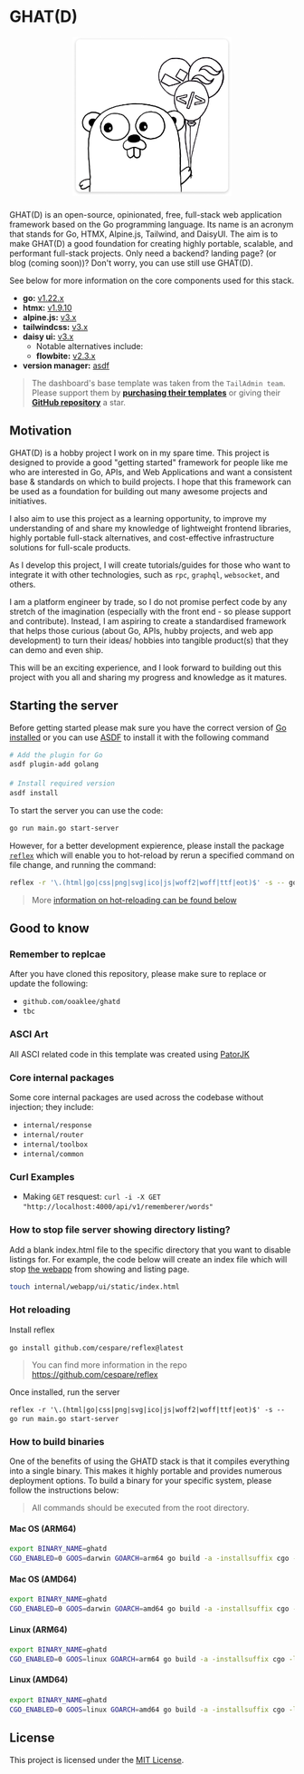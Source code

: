 # GHAT(D)

<div align="center" style="padding-bottom: 8px;">
  <img alt="ghat" height="280px" src="./docs/assets/ghat-final-logo-with-background-shadow.png">
</div>

GHAT(D) is an open-source, opinionated, free, full-stack web application framework based on the Go programming language. Its name is an acronym that stands for Go, HTMX, Alpine.js, Tailwind, and DaisyUI. The aim is to make GHAT(D) a good foundation for creating highly portable, scalable, and performant full-stack projects. Only need a backend? landing page? (or blog (coming soon))? Don't worry, you can use still use GHAT(D).

See below for more information on the core components used for this stack.

- **go:** [v1.22.x](https://go.dev/doc/install)
- **htmx:** [v1.9.10](https://htmx.org/)
- **alpine.js:** [v3.x](https://alpinejs.dev/essentials/installation#from-a-script-tag)
- **tailwindcss:** [v3.x](https://github.com/asdf-community/asdf-golang)
- **daisy ui:** [v3.x](https://daisyui.com/docs/install/)
  -  Notable alternatives include:
    - **flowbite:** [v2.3.x](https://flowbite.com/docs/getting-started/introduction/#include-via-cdn)
- **version manager:** [asdf](https://github.com/asdf-vm/asdf)

> The dashboard's base template was taken from the `TailAdmin team`. Please support them by [**purchasing their templates**](https://tailwindadmin.netlify.app/) or giving their [**GitHub repository**](https://github.com/TailAdmin/tailadmin-free-tailwind-dashboard-template) a star.


## Motivation

GHAT(D) is a hobby project I work on in my spare time. This project is designed to provide a good "getting started" framework for people like me who are interested in Go, APIs, and Web Applications and want a consistent base & standards on which to build projects. I hope that this framework can be used as a foundation for building out many awesome projects and initiatives.

I also aim to use this project as a learning opportunity, to improve my understanding of and share my knowledge of lightweight frontend libraries, highly portable full-stack alternatives, and cost-effective infrastructure solutions for full-scale products. 

As I develop this project, I will create tutorials/guides for those who want to integrate it with other technologies, such as `rpc`,  `graphql`,  `websocket`, and others.

I am a platform engineer by trade, so I do not promise perfect code by any stretch of the imagination (especially with the front end - so please support and contribute). Instead, I am aspiring to create a standardised framework that helps those curious (about Go, APIs, hubby projects, and web app development) to turn their ideas/ hobbies into tangible product(s) that they can demo and even ship.

This will be an exciting experience, and I look forward to building out this project with you all and sharing my progress and knowledge as it matures.

## Starting the server

Before getting started please mak sure you have the correct version of [Go installed](https://go.dev/doc/install) or you can use [ASDF](https://github.com/asdf-vm/asdf) to install it with the following command

```sh
# Add the plugin for Go
asdf plugin-add golang

# Install required version
asdf install
```

To start the server you can use the code:

```sh
go run main.go start-server
```

However, for a better development expierence, please install the package [`reflex`](https://github.com/cespare/reflex) which will enable you to hot-reload by rerun a specified command on file change, and running the command:

```sh
reflex -r '\.(html|go|css|png|svg|ico|js|woff2|woff|ttf|eot)$' -s -- go run main.go start-server
```

> More [information on hot-reloading can be found below](#hot-reloading)


## Good to know

### Remember to replcae

After you have cloned this repository, please make sure to replace or update the following:

- `github.com/ooaklee/ghatd`
- `tbc`

### ASCI Art

All ASCI related code in this template was created using [PatorJK](https://patorjk.com/software/taag/#p=display&h=2&f=Isometric3)

### Core internal packages

Some core internal packages are used across the codebase without injection; they include:

- `internal/response`
- `internal/router`
- `internal/toolbox`
- `internal/common`

### Curl Examples

- Making `GET` resquest: `curl -i -X GET "http://localhost:4000/api/v1/rememberer/words"`

### How to stop file server showing directory listing?

Add a blank index.html file to the specific directory that you want to disable listings for. For example, the
code below will create an index file which will stop [the webapp](http://localhost:4000/static/) from showing 
and listing page.

```sh
touch internal/webapp/ui/static/index.html
```

### Hot reloading

Install reflex

`go install github.com/cespare/reflex@latest`

> You can find more information in the repo https://github.com/cespare/reflex

Once installed, run the server

```
reflex -r '\.(html|go|css|png|svg|ico|js|woff2|woff|ttf|eot)$' -s -- go run main.go start-server
```

### How to build binaries

One of the benefits of using the GHATD stack is that it compiles everything into a single binary. This makes it highly portable and provides numerous deployment options. To build a binary for your specific system, please follow the instructions below:

> All commands should be executed from the root directory.

#### Mac OS (ARM64)

```sh
export BINARY_NAME=ghatd
CGO_ENABLED=0 GOOS=darwin GOARCH=arm64 go build -a -installsuffix cgo -ldflags="-w -s" -o ./$BINARY_NAME main.go
```

#### Mac OS (AMD64)

```sh
export BINARY_NAME=ghatd
CGO_ENABLED=0 GOOS=darwin GOARCH=amd64 go build -a -installsuffix cgo -ldflags="-w -s" -o ./$BINARY_NAME main.go
```

#### Linux (ARM64)

```sh
export BINARY_NAME=ghatd
CGO_ENABLED=0 GOOS=linux GOARCH=arm64 go build -a -installsuffix cgo -ldflags="-w -s" -o ./$BINARY_NAME main.go
```

#### Linux (AMD64)

```sh
export BINARY_NAME=ghatd
CGO_ENABLED=0 GOOS=linux GOARCH=amd64 go build -a -installsuffix cgo -ldflags="-w -s" -o ./$BINARY_NAME main.go
```

## License
This project is licensed under the [MIT License](./LICENSE).
